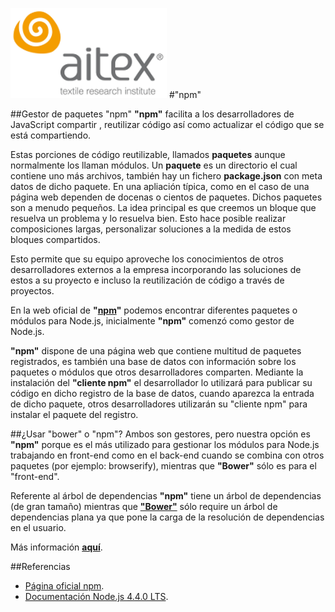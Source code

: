 ![logo_aitex.png](images/logo_aitex_min.png "Logotipo de Aitex")
#"npm"  

##Gestor de paquetes "npm"
**"npm"** facilita a los desarrolladores de JavaScript compartir , reutilizar código así como actualizar el código que se está compartiendo.  

Estas porciones de código reutilizable, llamados **paquetes** aunque  normalmente los llaman módulos. Un **paquete** es un directorio el cual contiene uno más archivos, también hay un fichero **package.json** con meta datos de dicho paquete. En una apliación típica, como en el caso de una página web dependen de docenas o cientos de paquetes. Dichos paquetes son a menudo pequeños. La idea principal es que creemos un bloque que resuelva un problema y lo resuelva bien. Esto hace posible realizar composiciones largas, personalizar soluciones a la medida de estos bloques compartidos.   

Esto permite que su equipo aproveche los conocimientos de otros desarrolladores externos a la empresa incorporando las soluciones de estos a su proyecto e incluso la reutilización de código a través de proyectos.  

En la web oficial de **"[npm]"** podemos encontrar diferentes paquetes o módulos para Node.js, inicialmente **"npm"** comenzó como gestor de Node.js.  

**"npm"** dispone de una página web que contiene multitud de paquetes registrados, es también una base de datos con información sobre los paquetes o módulos que otros desarrolladores comparten. Mediante la instalación del **"cliente npm"** el desarrollador lo utilizará para publicar su código en dicho registro de la base de datos, cuando aparezca la entrada de dicho paquete, otros desarrolladores utilizarán su "cliente npm" para instalar el paquete del registro. 

##¿Usar "bower" o "npm"?
Ambos son gestores, pero nuestra opción es **"npm"** porque es el más utilizado para gestionar los módulos para Node.js trabajando en front-end como en el back-end cuando se combina con otros paquetes (por ejemplo: browserify), mientras que **"Bower"** sólo es para el "front-end". 

Referente al árbol de dependencias **"npm"** tiene un árbol de dependencias (de gran tamaño) mientras que **["Bower"][webBower]** sólo require un árbol de dependencias plana ya que pone la carga de la resolución de dependencias en el usuario.  

Más información **[aquí][bowerVSnpm]**.

##Referencias
+ [Página oficial npm](https://docs.npmjs.com/getting-started/what-is-npm).
+ [Documentación Node.js 4.4.0 LTS](https://nodejs.org/dist/latest-v4.x/docs/api/).

<!--  Referencias y enlaces a las fuentes -->
[webNode]:https://nodejs.org/en/
[versatilidad]:http://www.nodehispano.com/2011/11/que-es-node-js-nodejs/
[npm]:https://www.npmjs.com/
[bowerVSnpm]:http://stackoverflow.com/questions/18641899/what-is-the-difference-between-bower-and-npm
[webBower]:https://www.npmjs.com/package/bower
